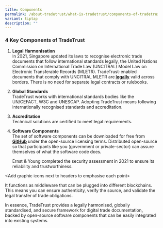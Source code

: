 ```yaml
---
title: Components
permalink: /about-tradetrust/what-is-tradetrust/components-of-tradetrust/
variant: tiptap
description: ""
---
```

<h3><strong>4 Key Components of TradeTrust</strong></h3>
<ol data-tight="true" class="tight">
<li>
<p><strong>Legal Harmonisation</strong> 
<br>In 2021, Singapore updated its laws to recognise electronic trade documents
that follow international standards legally, the United Nations Commission
on International Trade Law (UNCITRAL) Model Law on Electronic Transferable
Records (MLETR). TradeTrust-enabled documents that comply with UNCITRAL
MLETR are<strong> <a href="https://www.tradetrust.io/static/images/legality/Stephenson_Harwood_Article_on_TradeTrust_eBLs.pdf" rel="noopener noreferrer nofollow" target="_blank">legally</a></strong>&nbsp;valid
across borders. There is no need for separate legal contracts or rulebooks.
<br>
</p>
</li>
<li>
<p><strong>Global Standards</strong> 
<br>TradeTrust works with international standards bodies like the UN/CEFACT,
W3C and UNESCAP. Adopting TradeTrust means following internationally recognised
standards and accreditation.&nbsp;&nbsp;
<br>
</p>
</li>
<li>
<p><strong>Accreditation&nbsp;<br></strong>Technical solutions are certified
to meet legal requirements.&nbsp;
<br>
</p>
</li>
<li>
<p><strong>Software Components</strong> 
<br>The set of software components can be downloaded for free from <strong><a href="https://github.com/TradeTrust" rel="noopener noreferrer nofollow" target="_blank">GitHub</a></strong>&nbsp;under
the open-source licensing terms. Distributed open-source so that participants
like you (government or private-sector) can assure themselves of what the
software code does.</p>
<p>Ernst &amp; Young completed the security assessment in 2021 to ensure
its reliability and trustworthiness.</p>
<p></p>
</li>
</ol>
<p>&lt;Add graphic icons next to headers to emphasise each point&gt;</p>
<p></p>
<p>It functions as middleware that can be plugged into different blockchains.
This means you can ensure authenticity, verify the source, and validate
the legal transfer of trade obligations.</p>
<p>In essence, TradeTrust provides a legally harmonised, globally standardised,
and secure framework for digital trade documentation, backed by open-source
software components that can be easily integrated into existing systems.</p>
<p></p>
<p></p>
<p></p>
<p></p>